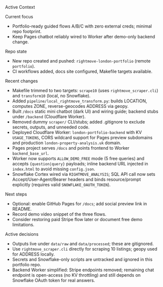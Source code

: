 Active Context

Current focus
- Portfolio-ready guided flows A/B/C with zero external creds; minimal repo footprint.
- Keep Pages chatbot reliably wired to Worker after demo-only backend change.

Repo state
- New repo created and pushed: `rightmove-london-portfolio` (remote `portfolio`).
- CI workflows added, docs site configured, Makefile targets available.

Recent changes
- Makefile trimmed to two targets: `scrape10` (uses `rightmove_scraper.cli`) and `transform10` (local, no Snowflake).
- Added `pipeline/local_rightmove_transform.py`: builds LOCATION, computes ZONE, reverse-geocodes ADDRESS via geopy.
- Built `/docs` static mini chatbot (dark UI) and wiring guide; backend stubs under `/backend` (Cloudflare Worker).
- Removed dummy `scraper/` CLI/stubs; added .gitignore to exclude secrets, outputs, and unneeded code.
- Deployed Cloudflare Worker: `london-portfolio-backend` with KV `USAGE_TOKENS`, CORS wildcard support for Pages preview subdomains and production `london-property-analysis.uk` domain.
- Pages project serves `/docs` and points frontend to Worker `backend_base_url`.
- Worker now supports `ALLOW_DEMO_FREE` mode (5 free queries) and accepts `{question|query}` payloads; inline backend URL injected in `index.html` to avoid missing `config.json`.
- Snowflake Cortex wired via `RIGHTMOVE_ANALYSIS`; SQL API call now sets Accept/User-Agent/Bearer headers and binds resource/prompt explicitly (requires valid `SNOWFLAKE_OAUTH_TOKEN`).

Next steps
- Optional: enable GitHub Pages for `/docs`; add social preview link in README.
- Record demo video snippet of the three flows.
- Consider restoring paid Stripe flow later or document free demo limitations.

Active decisions
- Outputs live under `data/raw` and `data/processed`; these are gitignored.
- Use `rightmove_scraper.cli` directly for scraping 10 listings; geopy used for ADDRESS locally.
- Secrets and Snowflake-only scripts are untracked and ignored in this portfolio repo.
- Backend Worker simplified: Stripe endpoints removed; remaining chat endpoint is open-access (no KV throttling) and still depends on Snowflake OAuth token for real answers.
